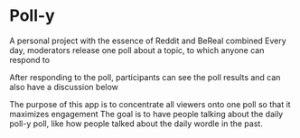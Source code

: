 # Poll-y
A personal project with the essence of Reddit and BeReal combined
Every day, moderators release one poll about a topic, to which anyone can respond to

After responding to the poll, participants can see the poll results and can also have a discussion below

The purpose of this app is to concentrate all viewers onto one poll so that it maximizes engagement
The goal is to have people talking about the daily poll-y poll, like how people talked about the daily wordle in the past.
